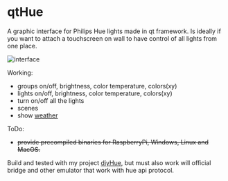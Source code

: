 # qtHue
A graphic interface for Philips Hue lights made in qt framework.
Is ideally if you want to attach a touchscreen on wall to have control of all lights from one place.

![interface](https://github.com/mariusmotea/qtHue/blob/master/Screenshot.png?raw=true)

Working:
 - groups on/off, brightness, color temperature, colors(xy)
 - lights on/off, brightness, color temperature, colors(xy) 
 - turn on/off all the lights
 - scenes
 - show [weather](https://openweathermap.org/api)
 
 ToDo:
   - ~~provide precompiled binaries for RaspberryPi, Windows, Linux and MacOS.~~

Build and tested with my project [diyHue](https://github.com/mariusmotea/diyHue), but must also work will official bridge and other emulator that work with hue api protocol.

